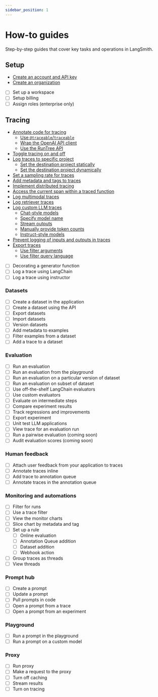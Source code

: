 ```yaml
---
sidebar_position: 1
---
```

# How-to guides

Step-by-step guides that cover key tasks and operations in LangSmith.

## Setup

* [Create an account and API key](./how_to_guides/setup/create_account_api_key)
* [Create an organization](./how_to_guides/setup/create_organization)
* [ ] Set up a workspace
* [ ] Setup billing
* [ ] Assign roles (enterprise only)

## Tracing

* [Annotate code for tracing](./how_to_guides/tracing/annotate_code)
  * [Use `@traceable`/`traceable`](./how_to_guides/tracing/annotate_code#use-traceable--traceable)
  * [Wrap the OpenAI API client](./how_to_guides/tracing/annotate_code#wrap-the-openai-client)
  * [Use the RunTree API](./how_to_guides/tracing/annotate_code#use-the-runtree-api)
* [Toggle tracing on and off](./how_to_guides/tracing/toggle_tracing)
* [Log traces to specific project](./how_to_guides/tracing/log_traces_to_project)
  * [Set the destination project statically](./how_to_guides/tracing/log_traces_to_project#set-the-destination-project-statically)
  * [Set the destination project dynamically](./how_to_guides/tracing/log_traces_to_project#set-the-destination-project-dynamically)
* [Set a sampling rate for traces](./how_to_guides/tracing/sample_traces)
* [Add metadata and tags to traces](./how_to_guides/tracing/add_metadata_tags)
* [Implement distributed tracing](./how_to_guides/tracing/distributed_tracing)
* [Access the current span within a traced function](./how_to_guides/tracing/access_current_span)
* [Log multimodal traces](./how_to_guides/tracing/log_multimodal_traces)
* [Log retriever traces](./how_to_guides/tracing/log_retriever_trace)
* [Log custom LLM traces](./how_to_guides/tracing/log_llm_trace)
  * [Chat-style models](./how_to_guides/tracing/log_llm_trace#chat-style-models)
  * [Specify model name](./how_to_guides/tracing/log_llm_trace#specify-model-name)
  * [Stream outputs](./how_to_guides/tracing/log_llm_trace#stream-outputs)
  * [Manually provide token counts](./how_to_guides/tracing/log_llm_trace#manually-provide-token-counts)
  * [Instruct-style models](./how_to_guides/tracing/log_llm_trace#instruct-style-models)
* [Prevent logging of inputs and outputs in traces](./how_to_guides/tracing/mask_inputs_outputs)
* [Export traces](./how_to_guides/tracing/export_traces)
  * [Use filter arguments](./how_to_guides/tracing/export_traces#use-filter-arguments)
  * [Use filter query language](./how_to_guides/tracing/export_traces#use-filter-query-language)
- [ ] Decorating a generator function
- [ ] Log a trace using LangChain
- [ ] Log a trace using instructor

### Datasets

- [ ] Create a dataset in the application
- [ ] Create a dataset using the API
- [ ] Export datasets
- [ ] Import datasets
- [ ] Version datasets
- [ ] Add metadata to examples
- [ ] Filter examples from a dataset
- [ ] Add a trace to a dataset

### Evaluation

- [ ] Run an evaluation
- [ ] Run an evaluation from the playground
- [ ] Run an evaluation on a particular version of dataset
- [ ] Run an evaluation on subset of dataset
- [ ] Use off-the-shelf LangChain evaluators
- [ ] Use custom evaluators
- [ ] Evaluate on intermediate steps
- [ ] Compare experiment results
- [ ] Track regressions and improvements
- [ ] Export experiment
- [ ] Unit test LLM applications
- [ ] View trace for an evaluation run
- [ ] Run a pairwise evaluation (coming soon)
- [ ] Audit evaluation scores (coming soon)

### Human feedback

- [ ] Attach user feedback from your application to traces
- [ ] Annotate traces inline
- [ ] Add trace to annotation queue
- [ ] Annotate traces in the annotation queue

### Monitoring and automations

- [ ] Filter for runs
- [ ] Use a trace filter
- [ ] View the monitor charts
- [ ] Slice chart by metadata and tag
- [ ] Set up a rule
  - [ ] Online evaluation
  - [ ] Annotation Queue addition
  - [ ] Dataset addition
  - [ ] Webhook action
- [ ] Group traces as threads
- [ ] View threads

### Prompt hub

- [ ] Create a prompt
- [ ] Update a prompt
- [ ] Pull prompts in code
- [ ] Open a prompt from a trace
- [ ] Open a prompt from an experiment

### Playground

- [ ] Run a prompt in the playground
- [ ] Run a prompt on a custom model

### Proxy

- [ ] Run proxy
- [ ] Make a request to the proxy
- [ ] Turn off caching
- [ ] Stream results
- [ ] Turn on tracing
